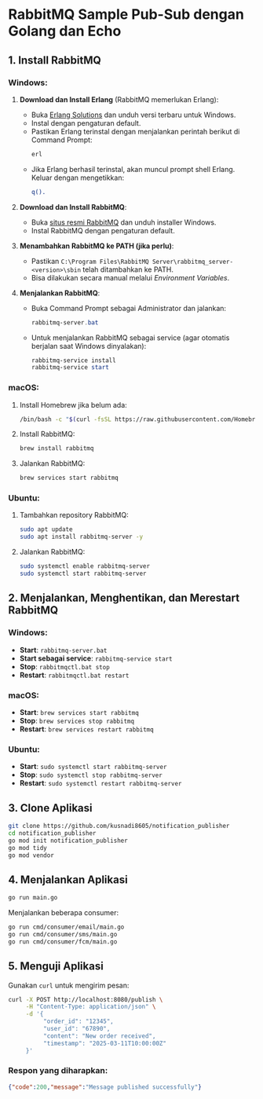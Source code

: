 # RabbitMQ Sample Pub-Sub dengan Golang dan Echo

## 1. Install RabbitMQ

### Windows:
1. **Download dan Install Erlang** (RabbitMQ memerlukan Erlang):
   - Buka [Erlang Solutions](https://www.erlang.org/downloads) dan unduh versi terbaru untuk Windows.
   - Instal dengan pengaturan default.
   - Pastikan Erlang terinstal dengan menjalankan perintah berikut di Command Prompt:
     ```powershell
     erl
     ```
   - Jika Erlang berhasil terinstal, akan muncul prompt shell Erlang. Keluar dengan mengetikkan:
     ```erlang
     q().
     ```

2. **Download dan Install RabbitMQ**:
   - Buka [situs resmi RabbitMQ](https://www.rabbitmq.com/download.html) dan unduh installer Windows.
   - Instal RabbitMQ dengan pengaturan default.

3. **Menambahkan RabbitMQ ke PATH (jika perlu)**:
   - Pastikan `C:\Program Files\RabbitMQ Server\rabbitmq_server-<version>\sbin` telah ditambahkan ke PATH.
   - Bisa dilakukan secara manual melalui *Environment Variables*.

4. **Menjalankan RabbitMQ**:
   - Buka Command Prompt sebagai Administrator dan jalankan:
     ```powershell
     rabbitmq-server.bat
     ```
   - Untuk menjalankan RabbitMQ sebagai service (agar otomatis berjalan saat Windows dinyalakan):
     ```powershell
     rabbitmq-service install
     rabbitmq-service start
     ```

### macOS:
1. Install Homebrew jika belum ada:
   ```sh
   /bin/bash -c "$(curl -fsSL https://raw.githubusercontent.com/Homebrew/install/HEAD/install.sh)"
   ```
2. Install RabbitMQ:
   ```sh
   brew install rabbitmq
   ```
3. Jalankan RabbitMQ:
   ```sh
   brew services start rabbitmq
   ```

### Ubuntu:
1. Tambahkan repository RabbitMQ:
   ```sh
   sudo apt update
   sudo apt install rabbitmq-server -y
   ```
2. Jalankan RabbitMQ:
   ```sh
   sudo systemctl enable rabbitmq-server
   sudo systemctl start rabbitmq-server
   ```

## 2. Menjalankan, Menghentikan, dan Merestart RabbitMQ

### Windows:
- **Start**: `rabbitmq-server.bat`
- **Start sebagai service**: `rabbitmq-service start`
- **Stop**: `rabbitmqctl.bat stop`
- **Restart**: `rabbitmqctl.bat restart`

### macOS:
- **Start**: `brew services start rabbitmq`
- **Stop**: `brew services stop rabbitmq`
- **Restart**: `brew services restart rabbitmq`

### Ubuntu:
- **Start**: `sudo systemctl start rabbitmq-server`
- **Stop**: `sudo systemctl stop rabbitmq-server`
- **Restart**: `sudo systemctl restart rabbitmq-server`

## 3. Clone Aplikasi

```sh
git clone https://github.com/kusnadi8605/notification_publisher
cd notification_publisher
go mod init notification_publisher
go mod tidy
go mod vendor
```

## 4. Menjalankan Aplikasi

```sh
go run main.go
```
Menjalankan beberapa consumer:
```sh
go run cmd/consumer/email/main.go
go run cmd/consumer/sms/main.go
go run cmd/consumer/fcm/main.go
```

## 5. Menguji Aplikasi

Gunakan `curl` untuk mengirim pesan:
```sh
curl -X POST http://localhost:8080/publish \
     -H "Content-Type: application/json" \
     -d '{
          "order_id": "12345",
          "user_id": "67890",
          "content": "New order received",
          "timestamp": "2025-03-11T10:00:00Z"
     }'
```

### Respon yang diharapkan:
```json
{"code":200,"message":"Message published successfully"}
```

